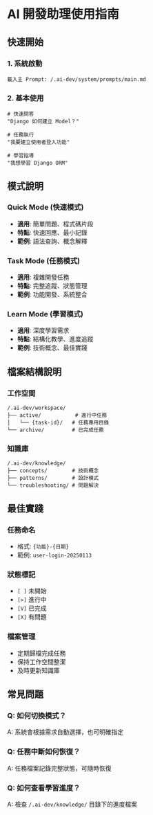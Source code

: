 # AI 開發助理使用指南

## 快速開始

### 1. 系統啟動
```
載入主 Prompt: /.ai-dev/system/prompts/main.md
```

### 2. 基本使用
```
# 快速問答
"Django 如何建立 Model？"

# 任務執行  
"我要建立使用者登入功能"

# 學習指導
"我想學習 Django ORM"
```

## 模式說明

### Quick Mode (快速模式)
- **適用**: 簡單問題、程式碼片段
- **特點**: 快速回應、最小記錄
- **範例**: 語法查詢、概念解釋

### Task Mode (任務模式)  
- **適用**: 複雜開發任務
- **特點**: 完整追蹤、狀態管理
- **範例**: 功能開發、系統整合

### Learn Mode (學習模式)
- **適用**: 深度學習需求
- **特點**: 結構化教學、進度追蹤
- **範例**: 技術概念、最佳實踐

## 檔案結構說明

### 工作空間
```
/.ai-dev/workspace/
├── active/           # 進行中任務
│   └── {task-id}/   # 任務專用目錄
└── archive/         # 已完成任務
```

### 知識庫
```
/.ai-dev/knowledge/
├── concepts/        # 技術概念
├── patterns/        # 設計模式  
└── troubleshooting/ # 問題解決
```

## 最佳實踐

### 任務命名
- 格式: `{功能}-{日期}`
- 範例: `user-login-20250113`

### 狀態標記
- `[ ]` 未開始
- `[>]` 進行中
- `[V]` 已完成
- `[X]` 有問題

### 檔案管理
- 定期歸檔完成任務
- 保持工作空間整潔
- 及時更新知識庫

## 常見問題

### Q: 如何切換模式？
A: 系統會根據需求自動選擇，也可明確指定

### Q: 任務中斷如何恢復？
A: 任務檔案記錄完整狀態，可隨時恢復

### Q: 如何查看學習進度？
A: 檢查 `/.ai-dev/knowledge/` 目錄下的進度檔案